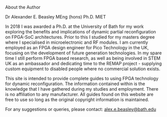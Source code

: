About the Author 

Dr Alexander E. Beasley MEng (hons) Ph.D. MIET

In 2018 I was awarded a Ph.D. at the University of Bath for my work exploring the benefits and implications of dynamic partial reconfiguration on FPGA-SoC architectures. Prior to this I studied for my masters degree where I specialised in microelectronic and RF modules. I am currently employed as an FPGA design engineer for Pico Technology in the UK, focusing on the development of future generation technologies. 
In my spare time I still perform FPGA based research, as well as being involved in STEM UK as an ambassador and dedicating time to the REMAP project - supplying custom equipment to disabled people where no commercial solution exists. 

This site is intended to provide complete guides to using FPGA technology for dynamic reconfiguration. The information contained within is the knowledge that I have gathered during my studies and employment. There is no affiliation to any manufacturer. All guides found on this website are free to use so long as the original copyright information is maintained.    

For any suggestions or queries, please contact: alex.e.beasley@bath.edu
